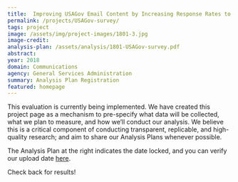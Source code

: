 ```yaml
---
title:  Improving USAGov Email Content by Increasing Response Rates to a Subscriber Feedback Survey
permalink: /projects/USAGov-survey/
tags: project  
image: /assets/img/project-images/1801-3.jpg
image-credit: 
analysis-plan: /assets/analysis/1801-USAGov-survey.pdf
abstract: 
year: 2018  
domain: Communications
agency: General Services Administration
summary: Analysis Plan Registration
featured: homepage
---
```

This evaluation is currently being implemented. We have created this project page as a mechanism to pre-specify what data will be collected, what we plan to measure, and how we’ll conduct our analysis. We believe this is a critical component of conducting transparent, replicable, and high-quality research; and aim to share our Analysis Plans whenever possible.

The Analysis Plan at the right indicates the date locked, and you can verify our upload date <a href="https://github.com/gsa-oes/office-of-evaluation-sciences/tree/master/assets/analysis">here</a>. 

Check back for results!
